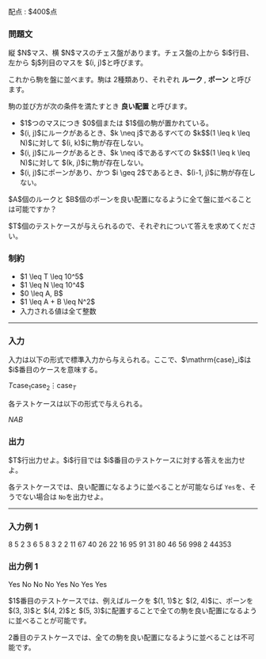 
<div>

<span>

<span>

<p>
配点 : $400$点
</p>

<div>

<section>

### **問題文**

<p>
縦 $N$マス、横 $N$マスのチェス盤があります。チェス盤の上から $i$行目、左から $j$列目のマスを $(i, j)$と呼びます。

これから駒を盤に並べます。駒は $2$種類あり、それぞれ 
<strong>
ルーク
</strong>
, 
<strong>
ポーン
</strong>
と呼びます。

駒の並び方が次の条件を満たすとき 
<strong>
良い配置
</strong>
と呼びます。
</p>

<ul>

<li>
$1$つのマスにつき $0$個または $1$個の駒が置かれている。
</li>

<li>
$(i, j)$にルークがあるとき、$k \neq j$であるすべての $k$$(1 \leq k \leq N)$に対して $(i, k)$に駒が存在しない。
</li>

<li>
$(i, j)$にルークがあるとき、$k \neq i$であるすべての $k$$(1 \leq k \leq N)$に対して $(k, j)$に駒が存在しない。
</li>

<li>
$(i, j)$にポーンがあり、かつ $i \geq 2$であるとき、$(i-1, j)$に駒が存在しない。
</li>

</ul>

<p>
$A$個のルークと $B$個のポーンを良い配置になるように全て盤に並べることは可能ですか？
</p>

<p>
$T$個のテストケースが与えられるので、それぞれについて答えを求めてください。
</p>

</section>

</div>

<div>

<section>

### **制約**

<ul>

<li>
$1 \leq T \leq 10^5$
</li>

<li>
$1 \leq N \leq 10^4$
</li>

<li>
$0 \leq A, B$
</li>

<li>
$1 \leq A + B \leq N^2$
</li>

<li>
入力される値は全て整数
</li>

</ul>

</section>

</div>

---

<div>

<div>

<section>

### **入力**

<p>
入力は以下の形式で標準入力から与えられる。ここで、$\mathrm{case}_i$は $i$番目のケースを意味する。
</p>

<div>

$T$$\mathrm{case}_1$$\mathrm{case}_2$$\vdots$$\mathrm{case}_T$
</div>

<p>
各テストケースは以下の形式で与えられる。
</p>

<div>

$N$$A$$B$
</div>

</section>

</div>

<div>

<section>

### **出力**

<p>
$T$行出力せよ。$i$行目では $i$番目のテストケースに対する答えを出力せよ。

各テストケースでは、良い配置になるように並べることが可能ならば `Yes`を、そうでない場合は `No`を出力せよ。
</p>

</section>

</div>

</div>

---

<div>

<section>

### **入力例 1**

<div>

8
5 2 3
6 5 8
3 2 2
11 67 40
26 22 16
95 91 31
80 46 56
998 2 44353

</div>

</section>

</div>

<div>

<section>

### **出力例 1**

<div>

Yes
No
No
No
Yes
No
Yes
Yes

</div>

<p>
$1$番目のテストケースでは、例えばルークを $(1, 1)$と $(2, 4)$に、ポーンを $(3, 3)$と $(4, 2)$と $(5, 3)$に配置することで全ての駒を良い配置になるように並べることが可能です。

$2$番目のテストケースでは、全ての駒を良い配置になるように並べることは不可能です。
</p>

</section>

</div>

</span>

</span>

</div>
